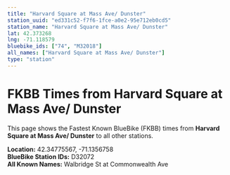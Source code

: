 ```yaml
---
title: "Harvard Square at Mass Ave/ Dunster"
station_uuid: "ed331c52-f7f6-1fce-a0e2-95e712eb0cd5"
station_name: "Harvard Square at Mass Ave/ Dunster"
lat: 42.373268
lng: -71.118579
bluebike_ids: ["74", "M32018"]
all_names: ["Harvard Square at Mass Ave/ Dunster"]
type: "station"
---
```


# FKBB Times from Harvard Square at Mass Ave/ Dunster

This page shows the Fastest Known BlueBike (FKBB) times from **Harvard Square at Mass Ave/ Dunster** to all other stations.

**Location:** 42.34775567, -71.1356758  
**BlueBike Station IDs:** D32072  
**All Known Names:** Walbridge St at Commonwealth Ave


